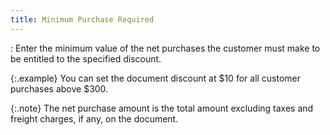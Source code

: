 ```yaml
---
title: Minimum Purchase Required
---
```

: Enter the minimum value of the net purchases the  customer must make to be entitled to the specified discount.


{:.example}
You can set the document discount at $10 for  all customer purchases above $300.


{:.note}
The net purchase amount is the total amount  excluding taxes and freight charges, if any, on the document.
